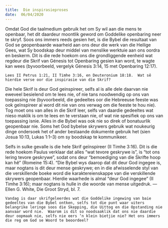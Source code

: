 ```yaml
---
title:  Die inspirasieproses
date:  06/04/2020
---
```


Omdat God die taalmedium gebruik het om Sy wil aan die mens te openbaar, het dit daardeur moontlik geword om Goddelike openbaring neer te skryf.  Soos ons immers reeds gesien het, is die Bybel die resultaat van God se geopenbaarde waarheid aan ons deur die werk van die Heilige Gees, wat Sy boodskap deur middel van menslike werktuie aan ons oordra en beskerm.  Dit is die rede hoekom ons die grondliggende eenheid wat regdeur die Skrif van Génesis tot Openbaring gesien kan word, te wagte kan wees (byvoorbeeld, vergelyk Génesis 3:14, 15 met Openbaring 12:17).

`Lees II Petrus 1:21, II Timhe 3:16, en Deuteronium 18:18.  Wat sê hierdie verse oor die inspirasie van die Skrif?`

Die hele Skrif is deur God geinspireer, selfs al is alle dele daarvan nie eweveel besielend om te lees nie, of nie tans noodwendig op ons van toepassing nie (byvoorbeeld, die gedeeltes oor die Hebreeuse feeste was ook geïnspireer al word dit nie van ons verwag om die feeste te hou nie). Tog moet ons van alles in die Skrif leer, selfs van daardie gedeeltes wat nieso maklik is om te lees en te verstaan nie, of wat nie spesifiek op ons van toepassing isnie. Alles in die Bybel was ook nie so direk of bonatuurlik geopenbaar nie.  Soms het God bybelse skrywers gebruik wat noukeurig dinge ondersoek het of ander bestaande dokumente gebruik het (sien Josua 10:13, Lukas 1:1–3) om sy boodskap te kommunikeer.

Selfs in sulke gevalle is die hele Skrif geïnspireer (II Timhe 3:16). Dit is die rede hoekom Paulus verklaar dat alles “wat tevore geskrywe is”, is “tot ons lering tevore geskrywe”, sodat ons deur “bemoediging van die Skrifte hoop kan hê” (Romeine 15:4).  “Die Bybel wys daarop dat dit deur God ingegee is, maar nogtans is dit deur mense geskrywe; en in die afwisselende styl van die verskillende boeke word die karaktereienskappe van die verskillende skrywers geopenbaar. Hierdie waarhede is almal “deur God ingegee” (II Timhe 3:16); maar nogtans is hulle in die woorde van mense uitgedruk. — Ellen G. White, Die Groot Stryd, bl. 7.

`Vandag is daar skrifgeleerdes wat die Goddelike ingewing van baie gedeeltes van die Bybel ontken, selfs tot die punt waar uiters belangrike leringe soos die Skepping, die Uittog en die Opstanding nie aanvaar word nie.  Waarom is dit so noodsaaklik dat ons nie daardie deur oopmaak nie, selfs nie eers ‘n klein bietjie nie? Het ons immers die reg om God se Woord te beoordeel?`